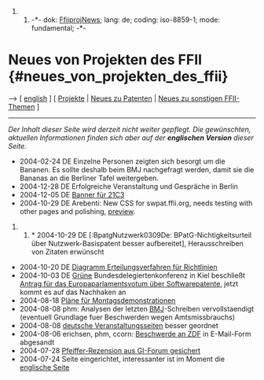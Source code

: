 1.  1.  -\*- dok: [FfiiprojNews](FfiiprojNews "wikilink"); lang: de;
        coding: iso-8859-1; mode: fundamental; -\*-

# Neues von Projekten des FFII {#neues_von_projekten_des_ffii}

\--\> \[ [ english](FfiiprojNewsEn "wikilink") \] \[ [
Projekte](FfiiprojDe "wikilink") \| [ Neues zu
Patenten](SwpatcninoDe "wikilink") \| [ Neues zu sonstigen
FFII-Themen](FfiinewsDe "wikilink") \]

------------------------------------------------------------------------

*Der Inhalt dieser Seite wird derzeit nicht weiter gepflegt. Die
gewünschten, aktuellen Informationen finden sich aber auf der
**englischen Version** dieser Seite.*

-   2004-02-24 DE Einzelne Personen zeigten sich besorgt um die Bananen.
    Es sollte deshalb beim BMJ nachgefragt werden, damit sie die Bananas
    an die Berliner Tafel weitergeben.
-   2004-12-28 DE Erfolgreiche Veranstaltung und Gespräche in Berlin
-   2004-12-05 DE [Banner für
    21C3](http://www.ffii.org/~arebenti/banner/21C3En.jpg "wikilink")
-   2004-10-29 DE Arebenti: New CSS for swpat.ffii.org, needs testing
    with other pages and polishing,
    [preview](http://genba.ffii.org/~arebenti/css/cssdemo.jpg "wikilink").

1.  1.  \* 2004-10-29 DE \[:BpatgNutzwerk0309De:
        BPatG-Nichtigkeitsurteil über Nutzwerk-Basispatent besser
        aufbereitet\], Herausschreiben von Zitaten erwünscht

-   2004-10-20 DE [Diagramm Erteilungsverfahren für
    Richtlinien](http://kwiki.ffii.org/?CodecisionPosterDe "wikilink")
-   2004-10-03 DE [ Grüne](SwpatgrueneDe "wikilink")
    Bundesdelegiertenkonferenz in Kiel beschließt [Antrag für das
    Europaparlamentsvotum über
    Softwarepatente](http://www.gruene-partei.de/cms/gruene_work/dok/39/39553.keine_softwarepatente.htm "wikilink"),
    jetzt kommt es auf das Nachhaken an
-   2004-08-18 [ Pläne für
    Montagsdemonstrationen](Montagsdemos04De "wikilink")
-   2004-08-08 phm: Analysen der letzten [
    BMJ](SwpatbmjDe "wikilink")-Schreiben vervollstaendigt (eventuell
    Grundlage fuer Beschwerden wegen Amtsmissbrauchs)
-   2004-08-08 [ deutsche Veranstaltungsseiten](SwpatpenmiDe "wikilink")
    besser geordnet
-   2004-08-06 erichsen, phm, ccorn: [Beschwerde an
    ZDF](http://plone.ffii.org/letters/zdf0407/ "wikilink") in
    E-Mail-Form abgesandt
-   2004-07-28 [Pfeiffer-Rezension aus GI-Forum
    gesichert](http://swpat.ffii.org/papiere/pfeiffer04/index.de.html "wikilink")
-   2004-07-24 Seite eingerichtet, interessanter ist im Moment die [
    englische Seite](FfiiprojNewsEn "wikilink")
